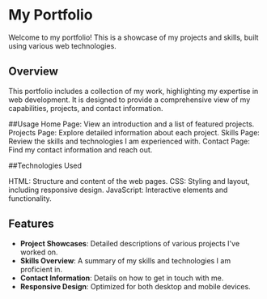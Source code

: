 # My Portfolio

Welcome to my portfolio! This is a showcase of my projects and skills, built using various web technologies.

## Overview

This portfolio includes a collection of my work, highlighting my expertise in web development. It is designed to provide a comprehensive view of my capabilities, projects, and contact information.

##Usage
Home Page: View an introduction and a list of featured projects.
Projects Page: Explore detailed information about each project.
Skills Page: Review the skills and technologies I am experienced with.
Contact Page: Find my contact information and reach out.

##Technologies Used

HTML: Structure and content of the web pages.
CSS: Styling and layout, including responsive design.
JavaScript: Interactive elements and functionality.

## Features

- **Project Showcases**: Detailed descriptions of various projects I've worked on.
- **Skills Overview**: A summary of my skills and technologies I am proficient in.
- **Contact Information**: Details on how to get in touch with me.
- **Responsive Design**: Optimized for both desktop and mobile devices.

